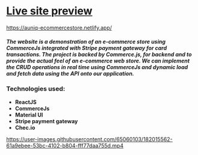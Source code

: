 
# [Live site preview](https://auniq-ecommercestore.netlify.app/ "Live site preveiw Auniq e-commerce store")

https://auniq-ecommercestore.netlify.app/


#### *The website is a demonstration of an e-commerce store using CommerceJs integrated with Stripe payment gateway for card transactions. The project is backed by Commerce.js, for backend and to provide the actual feel of an e-commerce web store. We can implement the CRUD operations in real time using CommerceJs and dynamic load and fetch data using the API onto our application.*


### Technologies used: 
- **ReactJS** 
- **CommerceJs**
- **Material UI**
- **Stripe payment gateway**
- **Chec.io**


https://user-images.githubusercontent.com/65060103/182015562-61a9ebee-53bc-4102-b804-fff77daa755d.mp4





